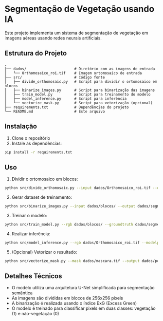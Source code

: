 # Segmentação de Vegetação usando IA

Este projeto implementa um sistema de segmentação de vegetação em imagens aéreas usando redes neurais artificiais.

## Estrutura do Projeto

```
.
├── dados/                      # Diretório com as imagens de entrada
│   └── Orthomosaico_roi.tif    # Imagem ortomosaico de entrada
├── src/                        # Código fonte
│   ├── divide_orthomosaic.py   # Script para dividir o ortomosaico em blocos
│   ├── binarize_images.py      # Script para binarização das imagens
│   ├── train_model.py          # Script para treinamento do modelo
│   ├── model_inference.py      # Script para inferência
│   └── vectorize_mask.py       # Script para vetorização (opcional)
├── requirements.txt            # Dependências do projeto
└── README.md                   # Este arquivo
```

## Instalação

1. Clone o repositório
2. Instale as dependências:
```bash
pip install -r requirements.txt
```

## Uso

1. Dividir o ortomosaico em blocos:
```bash
python src/divide_orthomosaic.py --input dados/Orthomosaico_roi.tif --output dados/blocos/
```

2. Gerar dataset de treinamento:
```bash
python src/binarize_images.py --input dados/blocos/ --output dados/segmentados/
```

3. Treinar o modelo:
```bash
python src/train_model.py --rgb dados/blocos/ --groundtruth dados/segmentados/ --modelpath modelo/modelo.h5
```

4. Realizar inferência:
```bash
python src/model_inference.py --rgb dados/Orthomosaico_roi.tif --modelpath modelo/modelo.h5 --output dados/mascara.tif
```

5. (Opcional) Vetorizar o resultado:
```bash
python src/vectorize_mask.py --mask dados/mascara.tif --output dados/poligonos.geojson
```

## Detalhes Técnicos

- O modelo utiliza uma arquitetura U-Net simplificada para segmentação semântica
- As imagens são divididas em blocos de 256x256 pixels
- A binarização é realizada usando o índice ExG (Excess Green)
- O modelo é treinado para classificar pixels em duas classes: vegetação (1) e não-vegetação (0) 